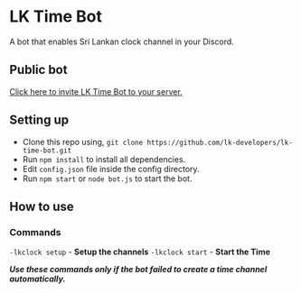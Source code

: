 # LK Time Bot
A bot that enables Sri Lankan clock channel in your Discord.

## Public bot
[Click here to invite LK Time Bot to your server.](https://discordapp.com/oauth2/authorize/?permissions=8&scope=bot&client_id=580814511657844737)

## Setting up
- Clone this repo using,
`git clone https://github.com/lk-developers/lk-time-bot.git`
- Run `npm install` to install all dependencies.
- Edit `config.json` file inside the config directory.
- Run `npm start` or `node bot.js` to start the bot.

## How to use
### Commands
 
 `-lkclock setup` - **Setup the channels**
 `-lkclock start` - **Start the Time**

***Use these commands only if the bot failed to create a time channel automatically.***
